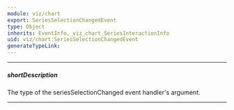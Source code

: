 ```yaml
---
module: viz/chart
export: SeriesSelectionChangedEvent
type: Object
inherits: EventInfo,_viz_chart_SeriesInteractionInfo
uid: viz/chart:SeriesSelectionChangedEvent
generateTypeLink: 
---
```

---
##### shortDescription
The type of the seriesSelectionChanged event handler's argument.

---
<!-- Description goes here -->